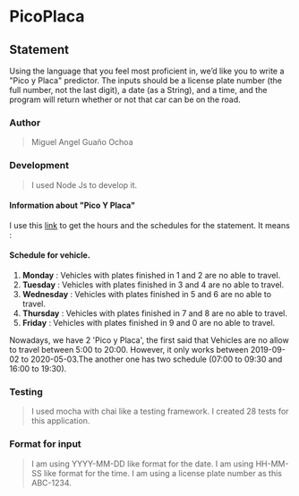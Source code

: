 # PicoPlaca
## Statement
Using the language that you feel most proficient in, we’d like you to write a "Pico y Placa" predictor.
The inputs should be a license plate number (the full number, not the last digit), a date (as a String), 
and a time, and the program will return whether or not that car can be on the road. 
### Author
> Miguel Angel Guaño Ochoa


### Development
> I used Node Js to develop it.
#### Information about "Pico Y Placa"
I use this [link](https://www.eluniverso.com/noticias/2019/07/31/nota/7450038/horarios-pico-placa-hoy-no-circula-quito)
to get the hours and the schedules for the statement. It means :

#### Schedule for vehicle.
1. **Monday** :  Vehicles with plates finished in 1 and 2 are no able to travel.
2. **Tuesday** : Vehicles with plates finished in 3 and 4 are no able to travel.
3. **Wednesday** : Vehicles with plates finished in 5 and 6 are no able to travel.
4. **Thursday** : Vehicles with plates finished in 7 and 8 are no able to travel.
5. **Friday** : Vehicles with plates finished in 9 and 0 are no able to travel.

Nowadays, we have 2 'Pico y Placa', the first said that Vehicles are no allow to travel between
5:00 to 20:00. However, it only works between 2019-09-02 to 2020-05-03.The another one has two schedule
(07:00 to 09:30 and  16:00 to 19:30).

### Testing 
> I used mocha with chai like a testing framework.
> I created 28 tests for this application.

### Format for input 
> I am using YYYY-MM-DD like format for the date.
> I am using HH-MM-SS like format for the time.
> I am using a license plate number as this ABC-1234.
